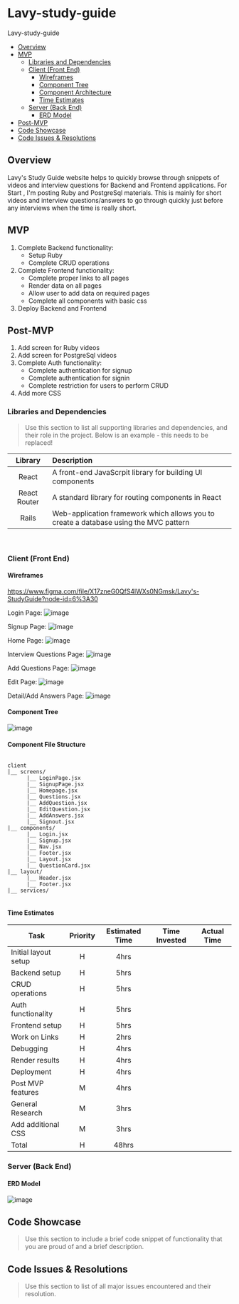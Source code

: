 # Lavy-study-guide
Lavy-study-guide

- [Overview](#overview)
- [MVP](#mvp)
  - [Libraries and Dependencies](#libraries-and-dependencies)
  - [Client (Front End)](#client-front-end)
    - [Wireframes](#wireframes)
    - [Component Tree](#component-tree)
    - [Component Architecture](#component-architecture)
    - [Time Estimates](#time-estimates)
  - [Server (Back End)](#server-back-end)
    - [ERD Model](#erd-model)
- [Post-MVP](#post-mvp)
- [Code Showcase](#code-showcase)
- [Code Issues & Resolutions](#code-issues--resolutions)

## Overview
Lavy's Study Guide website helps to quickly browse through snippets of videos and interview questions for Backend and Frontend applications. For Start , I'm posting Ruby and PostgreSql materials. This is mainly for short videos and interview questions/answers to go through quickly just before any interviews when the time is really short.

## MVP

1. Complete Backend functionality: 
   - Setup Ruby
   - Complete CRUD operations
2. Complete Frontend functionality:
   - Complete proper links to all pages
   - Render data on all pages
   - Allow user to add data on required pages 
   - Complete all components with basic css
 3.  Deploy Backend and Frontend


## Post-MVP

1. Add screen for Ruby videos
2. Add screen for PostgreSql videos
3. Complete Auth functionality:
   - Complete authentication for signup
   - Complete authentication for signin
   - Complete restriction for users to perform CRUD
4. Add more CSS

### Libraries and Dependencies

> Use this section to list all supporting libraries and dependencies, and their role in the project. Below is an example - this needs to be replaced!

|     Library      | Description                                                                          |
| :--------------: | :------------------------------------------------------------------------------------|
|      React       |A front-end JavaScrpit library for building UI components                             |
|   React Router   | A standard library for routing components in React                                   |
|      Rails       | Web-application framework which allows you to create a database using the MVC pattern|


<br>

### Client (Front End)

#### Wireframes
https://www.figma.com/file/X17zneG0QfS4lWXs0NGmsk/Lavy's-StudyGuide?node-id=6%3A30

Login Page:
![image](https://user-images.githubusercontent.com/84349667/129055936-0ab861e1-15bc-4754-8da1-43d281991270.png)


Signup Page:
![image](https://user-images.githubusercontent.com/84349667/129056067-6c4ac8f3-07e7-4aa7-8a89-ae4cd8122073.png)


Home Page:
![image](https://user-images.githubusercontent.com/84349667/129056139-387423a7-9571-4ab2-a5e5-75a938e6b50d.png)


Interview Questions Page:
![image](https://user-images.githubusercontent.com/84349667/129059987-c81452ad-05f8-45b1-928b-4b08e87bbb58.png)


Add Questions Page:
![image](https://user-images.githubusercontent.com/84349667/129056432-88b1eec0-dd34-45b5-9441-a0a33882457e.png)


Edit Page:
![image](https://user-images.githubusercontent.com/84349667/129056513-393599f0-c17c-4a65-b923-4cb8530f3472.png)


Detail/Add Answers Page:
![image](https://user-images.githubusercontent.com/84349667/129056576-8de1bfce-18e7-4b4c-a6f1-53ed5316e522.png)



#### Component Tree

![image](https://user-images.githubusercontent.com/84349667/129069925-7bc75b4a-7493-44d6-aa3f-733505fcecaf.png)


#### Component File Structure

``` structure

client
|__ screens/
      |__ LoginPage.jsx
      |__ SignupPage.jsx
      |__ Homepage.jsx
      |__ Questions.jsx
      |__ AddQuestion.jsx
      |__ EditQuestion.jsx
      |__ AddAnswers.jsx
      |__ Signout.jsx
|__ components/
      |__ Login.jsx
      |__ Signup.jsx
      |__ Nav.jsx
      |__ Footer.jsx
      |__ Layout.jsx
      |__ QuestionCard.jsx     
|__ layout/
      |__ Header.jsx
      |__ Footer.jsx
|__ services/


```

#### Time Estimates

| Task                 | Priority | Estimated Time | Time Invested | Actual Time |
| -------------------- | :------: | :------------: | :-----------: | :---------: |
| Initial layout setup |    H     |     4hrs       | 
| Backend setup        |    H     |     5hrs       | 
| CRUD operations      |    H     |     5hrs       |  
| Auth functionality   |    H     |     5hrs       | 
| Frontend setup       |    H     |     5hrs       |
| Work on Links        |    H     |     2hrs       |
| Debugging            |    H     |     4hrs       | 
| Render results       |    H     |     4hrs       | 
| Deployment           |    H     |     4hrs       | 
| Post MVP features    |    M     |     4hrs       |
| General Research     |    M     |     3hrs       |
| Add additional CSS   |    M     |     3hrs       | 
| Total                |    H     |     48hrs      | 


### Server (Back End)

#### ERD Model

![image](https://user-images.githubusercontent.com/84349667/129066207-acfc9c2c-522a-419d-8610-2db9031668a7.png)


## Code Showcase

> Use this section to include a brief code snippet of functionality that you are proud of and a brief description.

## Code Issues & Resolutions

> Use this section to list of all major issues encountered and their resolution.

